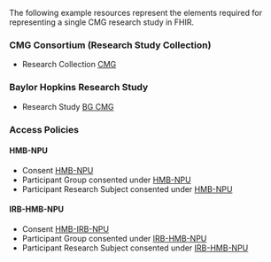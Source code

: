 The following example resources represent the elements required for 
representing a single CMG research study in FHIR. 

### CMG Consortium (Research Study Collection)
* Research Collection [CMG](List-ncpi-research-collection-cmg.html)

### Baylor Hopkins Research Study
* Research Study [BG CMG](ResearchStudy-cmg-research-study-bhcmg.html)

### Access Policies
#### HMB-NPU
* Consent [HMB-NPU](Consent-hmb-irb-npu-consent.html)
* Participant Group consented under [HMB-NPU](Group-cmg-research-study-bhcmg-consent-group-hmb-npu.html)
* Participant Research Subject consented under [HMB-NPU](ResearchStudy-cmg-research-study-subject-cmg-hmb-npu.html)

#### IRB-HMB-NPU
* Consent [HMB-IRB-NPU](Consent-hmb-irb-npu-consent.html)
* Participant Group consented under [IRB-HMB-NPU](Group-cmg-research-study-bhcmg-consent-group-irb-hmb-npu.html)
* Participant Research Subject consented under [IRB-HMB-NPU](ResearchStudy-cmg-research-study-subject-cmg-irb-hmb-npu.html)
